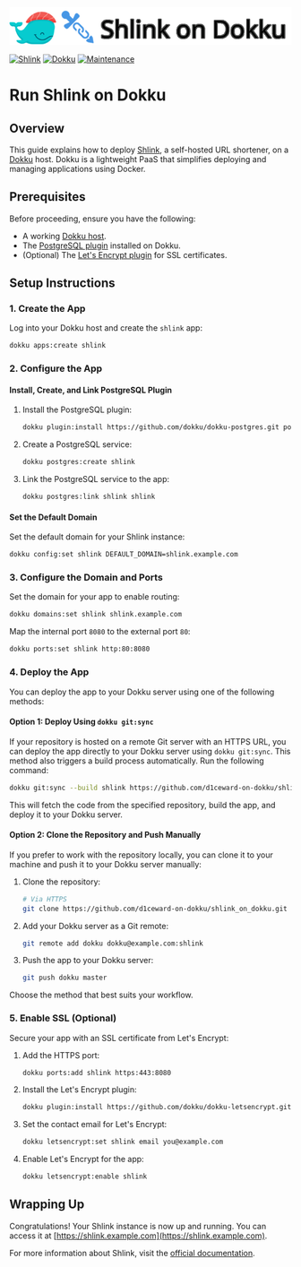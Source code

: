 ![](.github/images/repo_header.png)

[![Shlink](https://img.shields.io/badge/Shlink-4.5.1-blue.svg)](https://github.com/shlinkio/shlink/releases/tag/v4.5.1)
[![Dokku](https://img.shields.io/badge/Dokku-Repo-blue.svg)](https://github.com/dokku/dokku)
[![Maintenance](https://img.shields.io/badge/Maintained%3F-yes-green.svg)](https://github.com/d1ceward-on-dokku/shlink_on_dokku/graphs/commit-activity)

# Run Shlink on Dokku

## Overview

This guide explains how to deploy [Shlink](https://shlink.io/), a self-hosted URL shortener, on a [Dokku](http://dokku.viewdocs.io/dokku/) host. Dokku is a lightweight PaaS that simplifies deploying and managing applications using Docker.

## Prerequisites

Before proceeding, ensure you have the following:

- A working [Dokku host](http://dokku.viewdocs.io/dokku/getting-started/installation/).
- The [PostgreSQL plugin](https://github.com/dokku/dokku-postgres) installed on Dokku.
- (Optional) The [Let's Encrypt plugin](https://github.com/dokku/dokku-letsencrypt) for SSL certificates.

## Setup Instructions

### 1. Create the App

Log into your Dokku host and create the `shlink` app:

```bash
dokku apps:create shlink
```

### 2. Configure the App

#### Install, Create, and Link PostgreSQL Plugin

1. Install the PostgreSQL plugin:

    ```bash
    dokku plugin:install https://github.com/dokku/dokku-postgres.git postgres
    ```

2. Create a PostgreSQL service:

    ```bash
    dokku postgres:create shlink
    ```

3. Link the PostgreSQL service to the app:

    ```bash
    dokku postgres:link shlink shlink
    ```

#### Set the Default Domain

Set the default domain for your Shlink instance:

```bash
dokku config:set shlink DEFAULT_DOMAIN=shlink.example.com
```

### 3. Configure the Domain and Ports

Set the domain for your app to enable routing:

```bash
dokku domains:set shlink shlink.example.com
```

Map the internal port `8080` to the external port `80`:
```bash
dokku ports:set shlink http:80:8080
```

### 4. Deploy the App

You can deploy the app to your Dokku server using one of the following methods:

#### Option 1: Deploy Using `dokku git:sync`

If your repository is hosted on a remote Git server with an HTTPS URL, you can deploy the app directly to your Dokku server using `dokku git:sync`. This method also triggers a build process automatically. Run the following command:

```bash
dokku git:sync --build shlink https://github.com/d1ceward-on-dokku/shlink_on_dokku.git
```

This will fetch the code from the specified repository, build the app, and deploy it to your Dokku server.

#### Option 2: Clone the Repository and Push Manually

If you prefer to work with the repository locally, you can clone it to your machine and push it to your Dokku server manually:

1. Clone the repository:

    ```bash
    # Via HTTPS
    git clone https://github.com/d1ceward-on-dokku/shlink_on_dokku.git
    ```

2. Add your Dokku server as a Git remote:

    ```bash
    git remote add dokku dokku@example.com:shlink
    ```

3. Push the app to your Dokku server:

    ```bash
    git push dokku master
    ```

Choose the method that best suits your workflow.

### 5. Enable SSL (Optional)

Secure your app with an SSL certificate from Let's Encrypt:

1. Add the HTTPS port:

     ```bash
     dokku ports:add shlink https:443:8080
     ```

2. Install the Let's Encrypt plugin:

    ```bash
    dokku plugin:install https://github.com/dokku/dokku-letsencrypt.git
    ```

3. Set the contact email for Let's Encrypt:

    ```bash
    dokku letsencrypt:set shlink email you@example.com
    ```

4. Enable Let's Encrypt for the app:

    ```bash
    dokku letsencrypt:enable shlink
    ```

## Wrapping Up

Congratulations! Your Shlink instance is now up and running. You can access it at [https://shlink.example.com](https://shlink.example.com).

For more information about Shlink, visit the [official documentation](https://shlink.io/documentation/).

